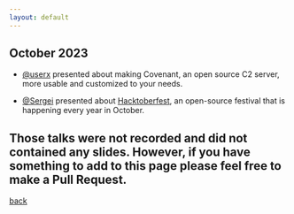 ```yaml
---
layout: default
---
```


## October 2023

- [@userx](https://www.linkedin.com/in/victor-flores-002336ba) presented about making Covenant, an open source C2 server, more usable and customized to your needs.   

- [@Sergei](https://www.linkedin.com/in/sergei-zaiats/) presented about [Hacktoberfest](https://hacktoberfest.com/), an open-source festival that is happening every year in October.  


## Those talks were not recorded and did not contained any slides. However, if you have something to add to this page please feel free to make a Pull Request. 

[back](/)